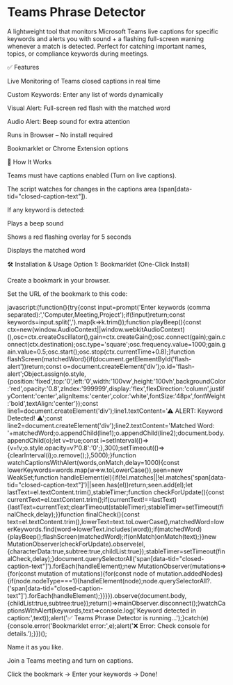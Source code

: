 # Teams Phrase Detector

A lightweight tool that monitors Microsoft Teams live captions for specific keywords and alerts you with sound + a flashing full-screen warning whenever a match is detected. Perfect for catching important names, topics, or compliance keywords during meetings.

✅ Features

Live Monitoring of Teams closed captions in real time

Custom Keywords: Enter any list of words dynamically

Visual Alert: Full-screen red flash with the matched word

Audio Alert: Beep sound for extra attention

Runs in Browser – No install required

Bookmarklet or Chrome Extension options

🚀 How It Works

Teams must have captions enabled (Turn on live captions).

The script watches for changes in the captions area (span[data-tid="closed-caption-text"]).

If any keyword is detected:

Plays a beep sound

Shows a red flashing overlay for 5 seconds

Displays the matched word

🛠️ Installation & Usage
Option 1: Bookmarklet (One-Click Install)

Create a bookmark in your browser.

Set the URL of the bookmark to this code:

javascript:(function(){try{const input=prompt('Enter keywords (comma separated):','Computer,Meeting,Project');if(!input)return;const keywords=input.split(',').map(k=>k.trim());function playBeep(){const ctx=new(window.AudioContext||window.webkitAudioContext)(),osc=ctx.createOscillator(),gain=ctx.createGain();osc.connect(gain);gain.connect(ctx.destination);osc.type='square';osc.frequency.value=1000;gain.gain.value=0.5;osc.start();osc.stop(ctx.currentTime+0.8);}function flashScreen(matchedWord){if(document.getElementById('flash-alert'))return;const o=document.createElement('div');o.id='flash-alert';Object.assign(o.style,{position:'fixed',top:'0',left:'0',width:'100vw',height:'100vh',backgroundColor:'red',opacity:'0.8',zIndex:'999999',display:'flex',flexDirection:'column',justifyContent:'center',alignItems:'center',color:'white',fontSize:'48px',fontWeight:'bold',textAlign:'center'});const line1=document.createElement('div');line1.textContent='⚠ ALERT: Keyword Detected! ⚠';const line2=document.createElement('div');line2.textContent='Matched Word: '+matchedWord;o.appendChild(line1);o.appendChild(line2);document.body.appendChild(o);let v=true;const i=setInterval(()=>{v=!v;o.style.opacity=v?'0.8':'0';},300);setTimeout(()=>{clearInterval(i);o.remove();},5000);}function watchCaptionsWithAlert(words,onMatch,delay=1000){const lowerKeywords=words.map(w=>w.toLowerCase()),seen=new WeakSet;function handleElement(el){if(!el.matches||!el.matches('span[data-tid=\"closed-caption-text\"]')||seen.has(el))return;seen.add(el);let lastText=el.textContent.trim(),stableTimer;function checkForUpdate(){const currentText=el.textContent.trim();if(currentText!==lastText){lastText=currentText;clearTimeout(stableTimer);stableTimer=setTimeout(finalCheck,delay);}}function finalCheck(){const text=el.textContent.trim(),lowerText=text.toLowerCase(),matchedWord=lowerKeywords.find(word=>lowerText.includes(word));if(matchedWord){playBeep();flashScreen(matchedWord);if(onMatch)onMatch(text);}}new MutationObserver(checkForUpdate).observe(el,{characterData:true,subtree:true,childList:true});stableTimer=setTimeout(finalCheck,delay);}document.querySelectorAll('span[data-tid=\"closed-caption-text\"]').forEach(handleElement);new MutationObserver(mutations=>{for(const mutation of mutations){for(const node of mutation.addedNodes){if(node.nodeType===1){handleElement(node);node.querySelectorAll?.('span[data-tid=\"closed-caption-text\"]').forEach(handleElement);}}}}).observe(document.body,{childList:true,subtree:true});return()=>mainObserver.disconnect();}watchCaptionsWithAlert(keywords,text=>console.log('Keyword detected in caption:',text));alert('✅ Teams Phrase Detector is running...');}catch(e){console.error('Bookmarklet error:',e);alert('❌ Error: Check console for details.');}})();

Name it as you like.

Join a Teams meeting and turn on captions.

Click the bookmark → Enter your keywords → Done!
